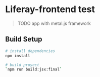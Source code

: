 # Liferay-frontend test

> TODO app with metal.js framework

## Build Setup

``` bash
# install dependencies
npm install

# build proyect
`npm run build:jsx:final`

```
